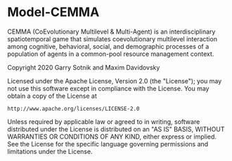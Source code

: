# Model-CEMMA
CEMMA (CoEvolutionary Multilevel & Multi-Agent) is an interdisciplinary spatiotemporal game that simulates coevolutionary multilevel interaction among cognitive, behavioral, social, and demographic processes of a population of agents in a common-pool resource management context.

Copyright 2020 Garry Sotnik and Maxim Davidovsky

Licensed under the Apache License, Version 2.0 (the "License");
you may not use this software except in compliance with the License.
You may obtain a copy of the License at

    http://www.apache.org/licenses/LICENSE-2.0

Unless required by applicable law or agreed to in writing, software
distributed under the License is distributed on an "AS IS" BASIS,
WITHOUT WARRANTIES OR CONDITIONS OF ANY KIND, either express or implied.
See the License for the specific language governing permissions and
limitations under the License.
